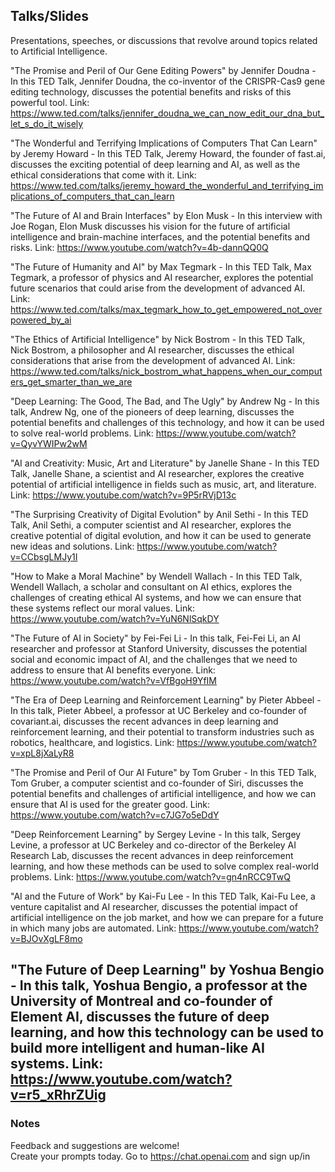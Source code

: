 ## Talks/Slides
Presentations, speeches, or discussions that revolve around topics related to Artificial Intelligence.

"The Promise and Peril of Our Gene Editing Powers" by Jennifer Doudna - In this TED Talk, Jennifer Doudna, the co-inventor of the CRISPR-Cas9 gene editing technology, discusses the potential benefits and risks of this powerful tool.
Link: https://www.ted.com/talks/jennifer_doudna_we_can_now_edit_our_dna_but_let_s_do_it_wisely

"The Wonderful and Terrifying Implications of Computers That Can Learn" by Jeremy Howard - In this TED Talk, Jeremy Howard, the founder of fast.ai, discusses the exciting potential of deep learning and AI, as well as the ethical considerations that come with it.
Link: https://www.ted.com/talks/jeremy_howard_the_wonderful_and_terrifying_implications_of_computers_that_can_learn

"The Future of AI and Brain Interfaces" by Elon Musk - In this interview with Joe Rogan, Elon Musk discusses his vision for the future of artificial intelligence and brain-machine interfaces, and the potential benefits and risks.
Link: https://www.youtube.com/watch?v=4b-dannQQ0Q

"The Future of Humanity and AI" by Max Tegmark - In this TED Talk, Max Tegmark, a professor of physics and AI researcher, explores the potential future scenarios that could arise from the development of advanced AI.
Link: https://www.ted.com/talks/max_tegmark_how_to_get_empowered_not_overpowered_by_ai

"The Ethics of Artificial Intelligence" by Nick Bostrom - In this TED Talk, Nick Bostrom, a philosopher and AI researcher, discusses the ethical considerations that arise from the development of advanced AI.
Link: https://www.ted.com/talks/nick_bostrom_what_happens_when_our_computers_get_smarter_than_we_are

"Deep Learning: The Good, The Bad, and The Ugly" by Andrew Ng - In this talk, Andrew Ng, one of the pioneers of deep learning, discusses the potential benefits and challenges of this technology, and how it can be used to solve real-world problems.
Link: https://www.youtube.com/watch?v=QyvYWIPw2wM

"AI and Creativity: Music, Art and Literature" by Janelle Shane - In this TED Talk, Janelle Shane, a scientist and AI researcher, explores the creative potential of artificial intelligence in fields such as music, art, and literature.
Link: https://www.youtube.com/watch?v=9P5rRVjD13c

"The Surprising Creativity of Digital Evolution" by Anil Sethi - In this TED Talk, Anil Sethi, a computer scientist and AI researcher, explores the creative potential of digital evolution, and how it can be used to generate new ideas and solutions.
Link: https://www.youtube.com/watch?v=CCbsgLMJy1I

"How to Make a Moral Machine" by Wendell Wallach - In this TED Talk, Wendell Wallach, a scholar and consultant on AI ethics, explores the challenges of creating ethical AI systems, and how we can ensure that these systems reflect our moral values.
Link: https://www.youtube.com/watch?v=YuN6NlSqkDY

"The Future of AI in Society" by Fei-Fei Li - In this talk, Fei-Fei Li, an AI researcher and professor at Stanford University, discusses the potential social and economic impact of AI, and the challenges that we need to address to ensure that AI benefits everyone.
Link: https://www.youtube.com/watch?v=VfBgoH9YfIM

"The Era of Deep Learning and Reinforcement Learning" by Pieter Abbeel - In this talk, Pieter Abbeel, a professor at UC Berkeley and co-founder of covariant.ai, discusses the recent advances in deep learning and reinforcement learning, and their potential to transform industries such as robotics, healthcare, and logistics.
Link: https://www.youtube.com/watch?v=xpL8jXaLyR8

"The Promise and Peril of Our AI Future" by Tom Gruber - In this TED Talk, Tom Gruber, a computer scientist and co-founder of Siri, discusses the potential benefits and challenges of artificial intelligence, and how we can ensure that AI is used for the greater good.
Link: https://www.youtube.com/watch?v=c7JG7o5eDdY

"Deep Reinforcement Learning" by Sergey Levine - In this talk, Sergey Levine, a professor at UC Berkeley and co-director of the Berkeley AI Research Lab, discusses the recent advances in deep reinforcement learning, and how these methods can be used to solve complex real-world problems.
Link: https://www.youtube.com/watch?v=gn4nRCC9TwQ

"AI and the Future of Work" by Kai-Fu Lee - In this TED Talk, Kai-Fu Lee, a venture capitalist and AI researcher, discusses the potential impact of artificial intelligence on the job market, and how we can prepare for a future in which many jobs are automated.
Link: https://www.youtube.com/watch?v=BJOvXgLF8mo

"The Future of Deep Learning" by Yoshua Bengio - In this talk, Yoshua Bengio, a professor at the University of Montreal and co-founder of Element AI, discusses the future of deep learning, and how this technology can be used to build more intelligent and human-like AI systems.
Link: https://www.youtube.com/watch?v=r5_xRhrZUig
---
### Notes
Feedback and suggestions are welcome! <br>
Create your prompts today.
Go to https://chat.openai.com and sign up/in <br>
